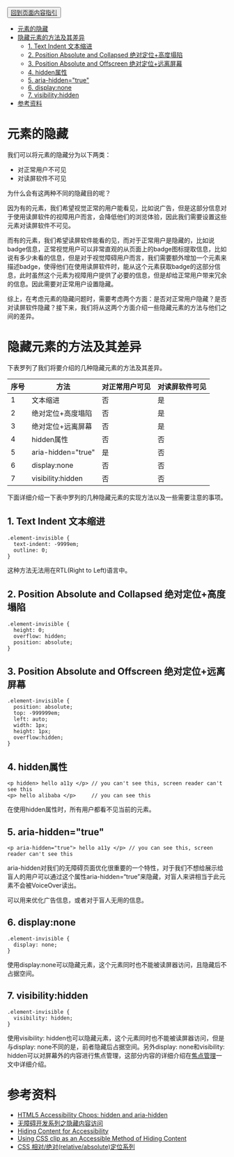 <button>[回到页面内容指引](../content-creation.md)</button>
<!-- TOC -->

- [元素的隐藏](#元素的隐藏)
- [隐藏元素的方法及其差异](#隐藏元素的方法及其差异)
  - [1. Text Indent 文本缩进](#1-text-indent-文本缩进)
  - [2. Position Absolute and Collapsed 绝对定位+高度塌陷](#2-position-absolute-and-collapsed-绝对定位高度塌陷)
  - [3. Position Absolute and Offscreen 绝对定位+远离屏幕](#3-position-absolute-and-offscreen-绝对定位远离屏幕)
  - [4. hidden属性](#4-hidden属性)
  - [5. aria-hidden="true"](#5-aria-hiddentrue)
  - [6. display:none](#6-displaynone)
  - [7. visibility:hidden](#7-visibilityhidden)
- [参考资料](#参考资料)

<!-- /TOC -->
# 元素的隐藏

我们可以将元素的隐藏分为以下两类：
- 对正常用户不可见
- 对读屏软件不可见

为什么会有这两种不同的隐藏目的呢？

因为有的元素，我们希望视觉正常的用户能看见，比如说广告，但是这部分信息对于使用读屏软件的视障用户而言，会降低他们的浏览体验，因此我们需要设置这些元素对读屏软件不可见。

而有的元素，我们希望读屏软件能看的见，而对于正常用户是隐藏的，比如说badge信息，正常视觉用户可以非常直观的从页面上的badge图标提取信息，比如说有多少未看的信息，但是对于视觉障碍用户而言，我们需要额外增加一个元素来描述badge，使得他们在使用读屏软件时，能从这个元素获取badge的这部分信息，此时虽然这个元素为视障用户提供了必要的信息，但是却给正常用户带来冗余的信息。因此需要对正常用户设置隐藏。

综上，在考虑元素的隐藏问题时，需要考虑两个方面：是否对正常用户隐藏？是否对读屏软件隐藏？接下来，我们将从这两个方面介绍一些隐藏元素的方法与他们之间的差异。

# 隐藏元素的方法及其差异

下表罗列了我们将要介绍的几种隐藏元素的方法及其差异。

| 序号 | 方法               | 对正常用户可见 | 对读屏软件可见 |
| ---- | ------------------ | -------------- | -------------- |
| 1    | 文本缩进           | 否             | 是             |
| 2    | 绝对定位+高度塌陷  | 否             | 是             |
| 3    | 绝对定位+远离屏幕  | 否             | 是             |
| 4    | hidden属性         | 否             | 否             |
| 5    | aria-hidden="true" | 是             | 否             |
| 6    | display:none       | 否             | 否             |
| 7    | visibility:hidden  | 否             | 否             |



下面详细介绍一下表中罗列的几种隐藏元素的实现方法以及一些需要注意的事项。

## 1. Text Indent 文本缩进

```
.element-invisible {
  text-indent: -9999em;
  outline: 0;
}
```
这种方法无法用在RTL(Right to Left)语言中。

## 2. Position Absolute and Collapsed 绝对定位+高度塌陷

```
.element-invisible {
  height: 0;
  overflow: hidden;
  position: absolute;
}
```

## 3. Position Absolute and Offscreen 绝对定位+远离屏幕

```
.element-invisible {
  position: absolute;
  top: -999999em;
  left: auto;
  width: 1px;
  height: 1px;
  overflow:hidden;
}
```

## 4. hidden属性

```
<p hidden> hello a11y </p> // you can't see this, screen reader can't see this 
<p> hello alibaba </p>     // you can see this
```
在使用hidden属性时，所有用户都看不见当前的元素。

## 5. aria-hidden="true"

```
<p aria-hidden="true"> hello a11y </p> // you can see this, screen reader can't see this
```

aria-hidden对我们的无障碍页面优化很重要的一个特性，对于我们不想给展示给盲人的用户可以通过这个属性aria-hidden=“true”来隐藏，对盲人来讲相当于此元素不会被VoiceOver读出。

可以用来优化广告信息，或者对于盲人无用的信息。

## 6. display:none

```
.element-invisible {
  display: none;
}
```

使用display:none可以隐藏元素，这个元素同时也不能被读屏器访问，且隐藏后不占据空间。

## 7. visibility:hidden

```
.element-invisible {
  visibility: hidden;
}
```

使用visibility: hidden也可以隐藏元素，这个元素同时也不能被读屏器访问，但是与display: none不同的是，前者隐藏后占据空间。另外display: none和visibility: hidden可以对屏幕外的内容进行焦点管理，这部分内容的详细介绍在[焦点管理](https://yuque.antfin-inc.com/fusion-design-system/a11y/dn24ez)一文中详细介绍。


# 参考资料
- [HTML5 Accessibility Chops: hidden and aria-hidden](https://developer.paciellogroup.com/blog/2012/05/html5-accessibility-chops-hidden-and-aria-hidden/)
- [无障碍开发系列之隐藏内容访问](https://blog.csdn.net/yc123h/article/details/51337398)
- [Hiding Content for Accessibility](https://snook.ca/archives/html_and_css/hiding-content-for-accessibility)
- [Using CSS clip as an Accessible Method of Hiding Content](http://adaptivethemes.com/using-css-clip-as-an-accessible-method-of-hiding-content)
- [CSS 相对/绝对(relative/absolute)定位系列](https://www.zhangxinxu.com/wordpress/2011/03/css-%E7%9B%B8%E5%AF%B9%E7%BB%9D%E5%AF%B9relativeabsolute%E5%AE%9A%E4%BD%8D%E7%B3%BB%E5%88%97%EF%BC%88%E4%B8%89%EF%BC%89/)

